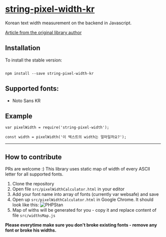 [string-pixel-width-kr](https://github.com/adambisek/string-pixel-width)
===================================
Korean text width measurement on the backend in Javascript.

[Article from the original library author](https://medium.com/@adambisek/text-pixel-width-measuring-on-javascript-backend-node-js-2b82bea97fab#.8ypyiffyw)

Installation
------------
To install the stable version:

<code>
npm install --save string-pixel-width-kr
</code>

Supported fonts:
------------

- Noto Sans KR

Example
------------
```
var pixelWidth = require('string-pixel-width');

const width = pixelWidth('이 텍스트의 width는 얼마일까요?');

```
-----------
How to contribute
------------
PRs are welcome :)
This library uses static map of width of every ASCII letter for all supported fonts.

1. Clone the repository
2. Open file ```src/pixelWidthCalculator.html``` in your editor
3. Add your font name into array of fonts (currently var websafe) and save
4. Open up ```src/pixelWidthCalculator.html``` in Google Chrome. It should look like this:
![PHPStan](docs/string-pixel-width-1.png)
5. Map of withs will be generated for you - copy it and replace content of file ```src/widthsMap.js```

**Please everytime make sure you don't broke existing fonts - remove any font or broke his widths.**
